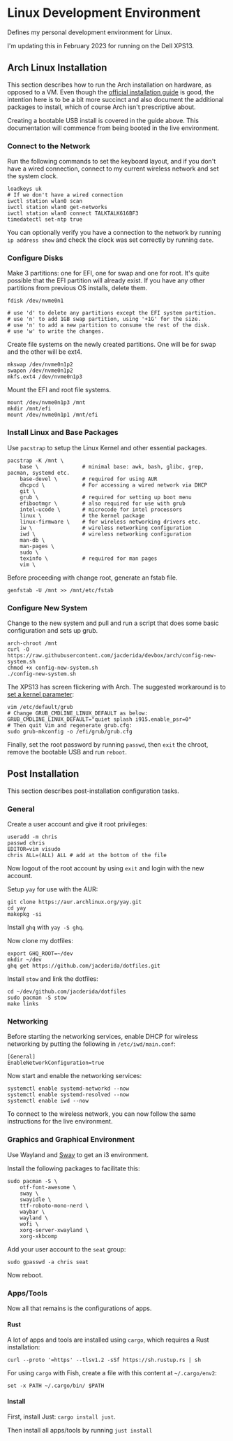 # Linux Development Environment

Defines my personal development environment for Linux.

I'm updating this in February 2023 for running on the Dell XPS13.

## Arch Linux Installation

This section describes how to run the Arch installation on hardware, as opposed to a VM. Even though the [official installation guide](https://wiki.archlinux.org/title/installation_guide) is good, the intention here is to be a bit more succinct and also document the additional packages to install, which of course Arch isn't prescriptive about.

Creating a bootable USB install is covered in the guide above. This documentation will commence from being booted in the live environment.

### Connect to the Network

Run the following commands to set the keyboard layout, and if you don't have a wired connection, connect to my current wireless network and set the system clock.

```
loadkeys uk
# If we don't have a wired connection
iwctl station wlan0 scan
iwctl station wlan0 get-networks
iwctl station wlan0 connect TALKTALK616BF3
timedatectl set-ntp true
```

You can optionally verify you have a connection to the network by running `ip address show` and check the clock was set correctly by running `date`.

### Configure Disks

Make 3 partitions: one for EFI, one for swap and one for root. It's quite possible that the EFI partition will already exist. If you have any other partitions from previous OS installs, delete them.

```
fdisk /dev/nvme0n1

# use 'd' to delete any partitions except the EFI system partition.
# use 'n' to add 1GB swap partition, using '+1G' for the size.
# use 'n' to add a new partition to consume the rest of the disk.
# use 'w' to write the changes.
```

Create file systems on the newly created partitions. One will be for swap and the other will be ext4.

```
mkswap /dev/nvme0n1p2
swapon /dev/nvme0n1p2
mkfs.ext4 /dev/nvme0n1p3
```

Mount the EFI and root file systems.

```
mount /dev/nvme0n1p3 /mnt
mkdir /mnt/efi
mount /dev/nvme0n1p1 /mnt/efi
```

### Install Linux and Base Packages

Use `pacstrap` to setup the Linux Kernel and other essential packages.

```
pacstrap -K /mnt \
    base \              # minimal base: awk, bash, glibc, grep, pacman, systemd etc.
    base-devel \        # required for using AUR
    dhcpcd \            # For accessing a wired network via DHCP
    git \
    grub \              # required for setting up boot menu
    efibootmgr \        # also required for use with grub
    intel-ucode \       # microcode for intel processors
    linux \             # the kernel package
    linux-firmware \    # for wireless networking drivers etc.
    iw \                # wireless networking configuration
    iwd \               # wireless networking configuration
    man-db \
    man-pages \
    sudo \
    texinfo \           # required for man pages
    vim \
```

Before proceeding with change root, generate an fstab file.

```
genfstab -U /mnt >> /mnt/etc/fstab
```

### Configure New System

Change to the new system and pull and run a script that does some basic configuration and sets up grub.

```
arch-chroot /mnt
curl -O https://raw.githubusercontent.com/jacderida/devbox/arch/config-new-system.sh
chmod +x config-new-system.sh
./config-new-system.sh
```

The XPS13 has screen flickering with Arch. The suggested workaround is to [set a kernel parameter](https://wiki.archlinux.org/title/Intel_graphics#Screen_flickering):
```
vim /etc/default/grub
# Change GRUB_CMDLINE_LINUX_DEFAULT as below:
GRUB_CMDLINE_LINUX_DEFAULT="quiet splash i915.enable_psr=0"
# Then quit Vim and regenerate grub.cfg:
sudo grub-mkconfig -o /efi/grub/grub.cfg
```

Finally, set the root password by running `passwd`, then `exit` the chroot, remove the bootable USB and run `reboot`.

## Post Installation

This section describes post-installation configuration tasks.

### General

Create a user account and give it root privileges:
```
useradd -m chris
passwd chris
EDITOR=vim visudo
chris ALL=(ALL) ALL # add at the bottom of the file
```
Now logout of the root account by using `exit` and login with the new account.

Setup `yay` for use with the AUR:
```
git clone https://aur.archlinux.org/yay.git
cd yay
makepkg -si
```

Install `ghq` with `yay -S ghq`.

Now clone my dotfiles:
```
export GHQ_ROOT=~/dev
mkdir ~/dev
ghq get https://github.com/jacderida/dotfiles.git
```

Install `stow` and link the dotfiles:
```
cd ~/dev/github.com/jacderida/dotfiles
sudo pacman -S stow
make links
```

### Networking

Before starting the networking services, enable DHCP for wireless networking by putting the following in `/etc/iwd/main.conf`:
```
[General]
EnableNetworkConfiguration=true
```

Now start and enable the networking services:
```
systemctl enable systemd-networkd --now
systemctl enable systemd-resolved --now
systemctl enable iwd --now
```

To connect to the wireless network, you can now follow the same instructions for the live environment.

### Graphics and Graphical Environment

Use Wayland and [Sway](https://github.com/swaywm/sway) to get an i3 environment.

Install the following packages to facilitate this:
```
sudo pacman -S \
    otf-font-awesome \
    sway \
    swayidle \
    ttf-roboto-mono-nerd \
    waybar \
    wayland \
    wofi \
    xorg-server-xwayland \
    xorg-xkbcomp
```

Add your user account to the `seat` group:
```
sudo gpasswd -a chris seat
```

Now reboot.

### Apps/Tools

Now all that remains is the configurations of apps.

#### Rust

A lot of apps and tools are installed using `cargo`, which requires a Rust installation:
```
curl --proto '=https' --tlsv1.2 -sSf https://sh.rustup.rs | sh
```

For using `cargo` with Fish, create a file with this content at `~/.cargo/env2`:
```
set -x PATH ~/.cargo/bin/ $PATH
```

#### Install

First, install Just: `cargo install just`.

Then install all apps/tools by running `just install`
